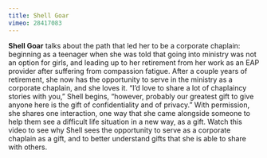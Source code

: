 ```yaml
---
title: Shell Goar
vimeo: 28417083
---
```

**Shell Goar** talks about the path that led her to be a corporate chaplain: beginning as a teenager when she was told that going into ministry was not an option for girls, and leading up to her retirement from her work as an EAP provider after suffering from compassion fatigue. After a couple years of retirement, she now has the opportunity to serve in the ministry as a corporate chaplain, and she loves it. “I’d love to share a lot of chaplaincy stories with you,” Shell begins, “however, probably our greatest gift to give anyone here is the gift of confidentiality and of privacy.” With permission, she shares one interaction, one way that she came alongside someone to help them see a difficult life situation in a new way, as a gift. Watch this video to see why Shell sees the opportunity to serve as a corporate chaplain as a gift, and to better understand gifts that she is able to share with others.
